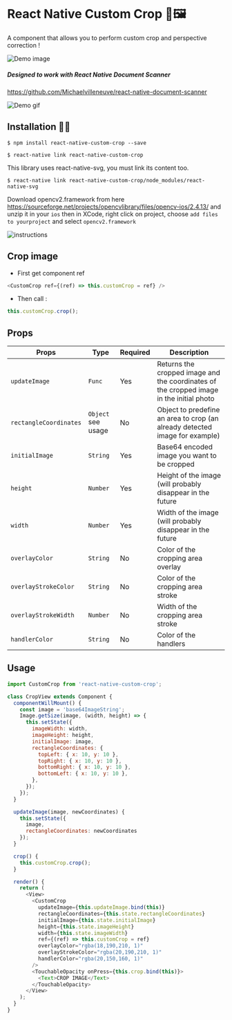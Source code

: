 
# React Native Custom Crop 📐🖼

A component that allows you to perform custom crop and perspective correction !

![Demo image](https://s3-eu-west-1.amazonaws.com/michaelvilleneuve/demo-crop.gif)

##### Designed to work with React Native Document Scanner
https://github.com/Michaelvilleneuve/react-native-document-scanner

![Demo gif](https://raw.githubusercontent.com/Michaelvilleneuve/react-native-document-scanner/master/images/demo.gif)

## Installation 🚀🚀

`$ npm install react-native-custom-crop --save`

`$ react-native link react-native-custom-crop`

This library uses react-native-svg, you must link its content too.

`$ react-native link react-native-custom-crop/node_modules/react-native-svg`

Download opencv2.framework from here https://sourceforge.net/projects/opencvlibrary/files/opencv-ios/2.4.13/ and unzip it in your `ios` then in XCode, right click on project, choose `add files to yourproject` and select `opencv2.framework`

![instructions](https://s3-eu-west-1.amazonaws.com/michaelvilleneuve/Capture+d%E2%80%99e%CC%81cran+2017-08-21+a%CC%80+10.13.35.png)

## Crop image

- First get component ref
```javascript
<CustomCrop ref={(ref) => this.customCrop = ref} />
```

- Then call :
```javascript
this.customCrop.crop();
```

## Props

| Props             | Type            | Required | Description                                                                                |
|-------------------|-----------------|-----------------|---------------------------------------------------------------------------------------------|
| `updateImage` | `Func`        | Yes | Returns the cropped image and the coordinates of the cropped image in the initial photo |
| `rectangleCoordinates`            | `Object` see usage | No | Object to predefine an area to crop (an already detected image for example) |
| `initialImage`            | `String` | Yes | Base64 encoded image you want to be cropped |
| `height`            | `Number` | Yes | Height of the image (will probably disappear in the future |
| `width`            | `Number` | Yes | Width of the image (will probably disappear in the future |
| `overlayColor`            | `String` | No | Color of the cropping area overlay  |
| `overlayStrokeColor`            | `String` | No | Color of the cropping area stroke  |
| `overlayStrokeWidth`            | `Number` | No | Width of the cropping area stroke  |
| `handlerColor`            | `String` | No | Color of the handlers  |


## Usage

```javascript
import CustomCrop from 'react-native-custom-crop';

class CropView extends Component {
  componentWillMount() {
    const image = 'base64ImageString';
    Image.getSize(image, (width, height) => {
      this.setState({
        imageWidth: width,
        imageHeight: height,
        initialImage: image,
        rectangleCoordinates: {
          topLeft: { x: 10, y: 10 },
          topRight: { x: 10, y: 10 },
          bottomRight: { x: 10, y: 10 },
          bottomLeft: { x: 10, y: 10 },
        },
      });
    });
  }

  updateImage(image, newCoordinates) {
    this.setState({
      image,
      rectangleCoordinates: newCoordinates
    });
  }

  crop() {
    this.customCrop.crop();
  }

  render() {
    return (
      <View>
        <CustomCrop
          updateImage={this.updateImage.bind(this)}
          rectangleCoordinates={this.state.rectangleCoordinates}
          initialImage={this.state.initialImage}
          height={this.state.imageHeight}
          width={this.state.imageWidth}
          ref={(ref) => this.customCrop = ref}
          overlayColor="rgba(18,190,210, 1)"
          overlayStrokeColor="rgba(20,190,210, 1)"
          handlerColor="rgba(20,150,160, 1)"
        />
        <TouchableOpacity onPress={this.crop.bind(this)}>
          <Text>CROP IMAGE</Text>
        </TouchableOpacity>
      </View>
    );
  }
}
```
